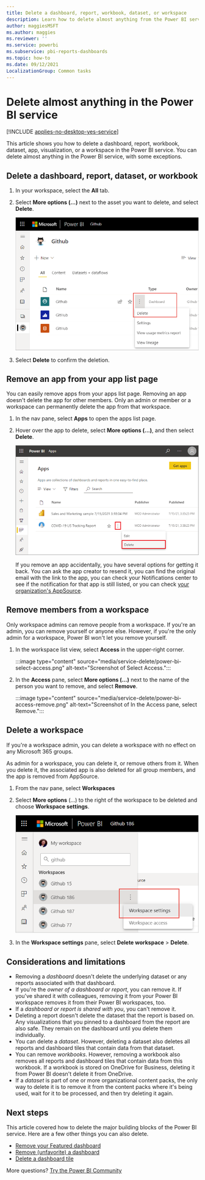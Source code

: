 ```yaml
---
title: Delete a dashboard, report, workbook, dataset, or workspace
description: Learn how to delete almost anything from the Power BI service.
author: maggiesMSFT
ms.author: maggies
ms.reviewer: ''
ms.service: powerbi
ms.subservice: pbi-reports-dashboards
ms.topic: how-to
ms.date: 09/12/2021
LocalizationGroup: Common tasks
---
```

# Delete almost anything in the Power BI service

[!INCLUDE [applies-no-desktop-yes-service](../includes/applies-no-desktop-yes-service.md)]

This article shows you how to delete a dashboard, report, workbook, dataset, app, visualization, or a workspace in the Power BI service. You can delete almost anything in the Power BI service, with some exceptions. 

## Delete a dashboard, report, dataset, or workbook

1. In your workspace, select the **All** tab.
1. Select **More options (...)** next to the asset you want to delete, and select **Delete**.

    ![Screenshot of Select More options, then select Delete.](media/service-delete/power-bi-delete-dashboard.png)

1. Select **Delete** to confirm the deletion.

## Remove an app from your app list page

You can easily remove apps from your apps list page. Removing an app doesn't delete the app for other members. Only an admin or member or a workspace can permanently delete the app from that workspace.

1. In the nav pane, select **Apps** to open the apps list page.
2. Hover over the app to delete, select **More options (...)**, and then select **Delete**.

   ![Screenshot of select apps.](media/service-delete/power-bi-delete-app.png)

   If you remove an app accidentally, you have several options for getting it back.  You can ask the app creator to resend it, you can find the original email with the link to the app, you can check your Notifications center to see if the notification for that app is still listed, or you can check [your organization's AppSource](../consumer/end-user-apps.md).

## Remove members from a workspace

Only workspace admins can remove people from a workspace. If you're an admin, you can remove yourself or anyone else. However, if you're the only admin for a workspace, Power BI won't let you remove yourself.

1. In the workspace list view, select **Access** in the upper-right corner.

    :::image type="content" source="media/service-delete/power-bi-select-access.png" alt-text="Screenshot of Select Access.":::

1. In the **Access** pane, select **More options (...)** next to the name of the person you want to remove, and select **Remove**.

    :::image type="content" source="media/service-delete/power-bi-access-remove.png" alt-text="Screenshot of In the Access pane, select Remove.":::

## Delete a workspace

If you're a workspace admin, you can delete a workspace with no effect on any Microsoft 365 groups.

As admin for a workspace, you can delete it, or remove others from it. When you delete it, the associated app is also deleted for all group members, and the app is removed from AppSource.

1. From the nav pane, select **Workspaces**

2. Select **More options** (...) to the right of the workspace to be deleted and choose **Workspace settings**.

    ![Screenshot of More options, select Workspace settings.](media/service-delete/power-bi-delete-workspace.png)

3. In the **Workspace settings** pane, select **Delete workspace** > **Delete**.

## Considerations and limitations

- Removing a *dashboard* doesn't delete the underlying dataset or any reports associated with that dashboard.
- If you're the *owner of a dashboard or report*, you can remove it. If you've shared it with colleagues, removing it from your Power BI workspace removes it from their Power BI workspaces, too.
- If a *dashboard or report is shared with you*, you can't remove it.
- Deleting a report doesn't delete the dataset that the report is based on.  Any visualizations that you pinned to a dashboard from the report are also safe. They remain on the dashboard until you delete them individually.
- You can delete a *dataset*. However, deleting a dataset also deletes all reports and dashboard tiles that contain data from that dataset.
- You can remove *workbooks*. However, removing a workbook also removes all reports and dashboard tiles that contain data from this workbook. If a workbook is stored on OneDrive for Business, deleting it from Power BI doesn't delete it from OneDrive.
- If a *dataset* is part of one or more organizational content packs, the only way to delete it is to remove it from the content packs where it's being used, wait for it to be processed, and then try deleting it again.

## Next steps

This article covered how to delete the major building blocks of the Power BI service. Here are a few other things you can also delete.  

- [Remove your Featured dashboard](/power-bi/consumer/end-user-dashboards)
- [Remove (unfavorite) a dashboard](../consumer/end-user-favorite.md)
- [Delete a dashboard tile](service-dashboard-edit-tile.md)

More questions? [Try the Power BI Community](https://community.powerbi.com/)
